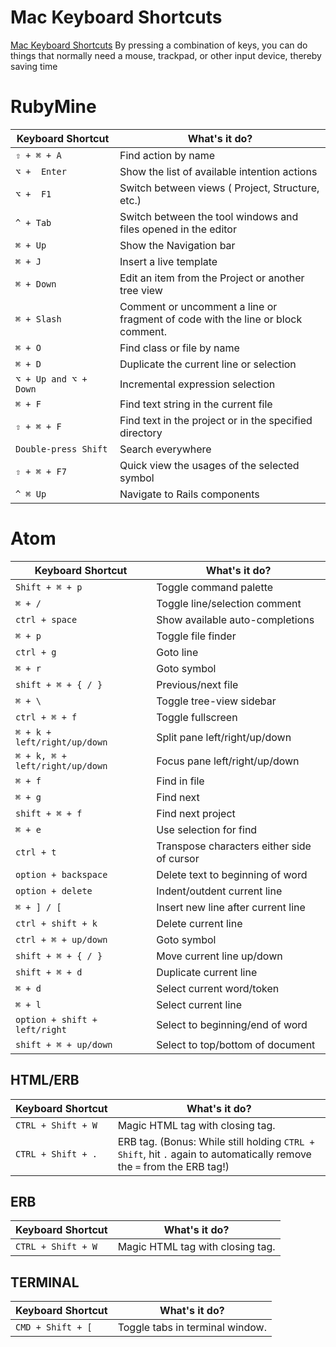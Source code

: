 # Mac Keyboard Shortcuts

[Mac Keyboard Shortcuts](https://support.apple.com/en-us/HT201236)
By pressing a combination of keys, you can do things that normally need a mouse, trackpad, or other input device, thereby saving time 

# RubyMine

Keyboard&nbsp;Shortcut | What's it do?
---------------------- | -------------------------------------------------------
`⇧ + ⌘ + A`            | Find action by name
`⌥ +  Enter`           | Show the list of available intention actions
`⌥ +  F1`              | Switch between views ( Project, Structure, etc.)
`^ + Tab`              | Switch between the tool windows and files opened in the editor
`⌘ + Up`               | Show the Navigation bar
`⌘ + J`                | Insert a live template
`⌘ + Down`             | Edit an item from the Project or another tree view
`⌘ + Slash`            | Comment or uncomment a line or fragment of code with the line or block comment.
`⌘ + O`                | Find class or file by name
`⌘ + D`                | Duplicate the current line or selection
`⌥ + Up and ⌥ + Down`  | Incremental expression selection
`⌘ + F`                | Find text string in the current file
`⇧ + ⌘ + F`            | Find text in the project or in the specified directory
`Double-press Shift`   | Search everywhere
`⇧ + ⌘ + F7`           | Quick view the usages of the selected symbol
`^ ⌘ Up`               | Navigate to Rails components


# Atom

Keyboard&nbsp;Shortcut          | What's it do?
------------------------------- | -------------------------------------------------------
`Shift + ⌘ + p`                 | Toggle command palette
`⌘ + /`                         | Toggle line/selection comment
`ctrl + space`                  | Show available auto-completions
`⌘ + p`                         | Toggle file finder
`ctrl + g`                      | Goto line
`⌘ + r`                         | Goto symbol
`shift + ⌘ + { / }`             | Previous/next file
`⌘ + \`                         | Toggle tree-view sidebar
`ctrl + ⌘ + f`                  | Toggle fullscreen
`⌘ + k + left/right/up/down`    | Split pane left/right/up/down
`⌘ + k, ⌘ + left/right/up/down` | Focus pane left/right/up/down
`⌘ + f`                         | Find in file
`⌘ + g`                         | Find next 
`shift + ⌘ + f`                 | Find next project
`⌘ + e`                         | Use selection for find
`ctrl + t`                      | Transpose characters either side of cursor
`option + backspace`            | Delete text to beginning of word
`option + delete`               | Indent/outdent current line
`⌘ + ] / [`                     | Insert new line after current line
`ctrl + shift + k`              | Delete current line
`ctrl + ⌘ + up/down`            | Goto symbol
`shift + ⌘ + { / }`             | Move current line up/down
`shift + ⌘ + d`                 | Duplicate current line
`⌘ + d`                         | Select current word/token
`⌘ + l`                         | Select current line
`option + shift + left/right`   | Select to beginning/end of word
`shift + ⌘ + up/down`           | Select to top/bottom of document



## HTML/ERB

Keyboard&nbsp;Shortcut | What's it do?
---------------------- | -------------------------------------------------------
`CTRL + Shift + W`     | Magic HTML tag with closing tag.
`CTRL + Shift + .`     | ERB tag. (Bonus: While still holding `CTRL + Shift`, hit `.` again to automatically remove the `=` from the ERB tag!)


## ERB

Keyboard&nbsp;Shortcut | What's it do?
---------------------- | -------------------------------------------------------
`CTRL + Shift + W`     | Magic HTML tag with closing tag.


## TERMINAL

Keyboard&nbsp;Shortcut | What's it do?
---------------------- | -------------------------------------------------------
`CMD + Shift + [ `     | Toggle tabs in terminal window.